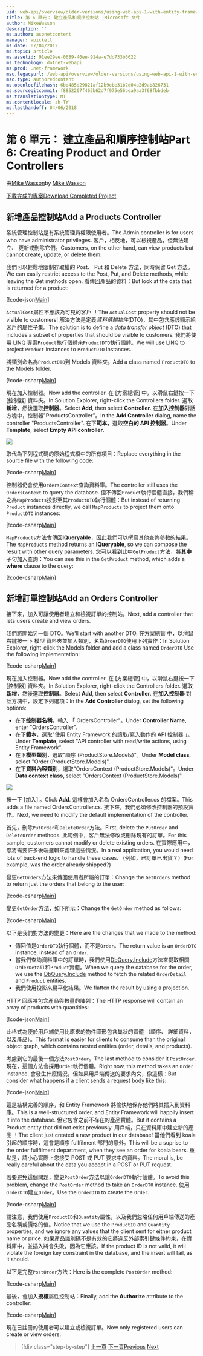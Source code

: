 ```yaml
---
uid: web-api/overview/older-versions/using-web-api-1-with-entity-framework-5/using-web-api-with-entity-framework-part-6
title: 第 6 單元： 建立產品和順序控制站 |Microsoft 文件
author: MikeWasson
description: ''
ms.author: aspnetcontent
manager: wpickett
ms.date: 07/04/2012
ms.topic: article
ms.assetid: 91ee29ee-0689-40ee-914a-e7dd733b6622
ms.technology: dotnet-webapi
ms.prod: .net-framework
msc.legacyurl: /web-api/overview/older-versions/using-web-api-1-with-entity-framework-5/using-web-api-with-entity-framework-part-6
msc.type: authoredcontent
ms.openlocfilehash: 6bd485d29821af12b9ebe31b2d04a2d9ab826731
ms.sourcegitcommit: f8852267f463b62d7f975e56bea9aa3f68fbbdeb
ms.translationtype: MT
ms.contentlocale: zh-TW
ms.lasthandoff: 04/06/2018
---
```

<a name="part-6-creating-product-and-order-controllers"></a><span data-ttu-id="e4a63-102">第 6 單元： 建立產品和順序控制站</span><span class="sxs-lookup"><span data-stu-id="e4a63-102">Part 6: Creating Product and Order Controllers</span></span>
====================
<span data-ttu-id="e4a63-103">由[Mike Wasson](https://github.com/MikeWasson)</span><span class="sxs-lookup"><span data-stu-id="e4a63-103">by [Mike Wasson](https://github.com/MikeWasson)</span></span>

[<span data-ttu-id="e4a63-104">下載完成的專案</span><span class="sxs-lookup"><span data-stu-id="e4a63-104">Download Completed Project</span></span>](http://code.msdn.microsoft.com/ASP-NET-Web-API-with-afa30545)

## <a name="add-a-products-controller"></a><span data-ttu-id="e4a63-105">新增產品控制站</span><span class="sxs-lookup"><span data-stu-id="e4a63-105">Add a Products Controller</span></span>

<span data-ttu-id="e4a63-106">系統管理控制站是有系統管理員權限使用者。</span><span class="sxs-lookup"><span data-stu-id="e4a63-106">The Admin controller is for users who have administrator privileges.</span></span> <span data-ttu-id="e4a63-107">客戶，相反地，可以檢視產品，但無法建立、 更新或刪除它們。</span><span class="sxs-lookup"><span data-stu-id="e4a63-107">Customers, on the other hand, can view products but cannot create, update, or delete them.</span></span>

<span data-ttu-id="e4a63-108">我們可以輕鬆地限制存取權的 Post、 Put 和 Delete 方法，同時保留 Get 方法。</span><span class="sxs-lookup"><span data-stu-id="e4a63-108">We can easily restrict access to the Post, Put, and Delete methods, while leaving the Get methods open.</span></span> <span data-ttu-id="e4a63-109">看傳回產品的資料：</span><span class="sxs-lookup"><span data-stu-id="e4a63-109">But look at the data that is returned for a product:</span></span>

[!code-json[Main](using-web-api-with-entity-framework-part-6/samples/sample1.json?highlight=1)]

<span data-ttu-id="e4a63-110">`ActualCost`屬性不應該為可見的客戶 ！</span><span class="sxs-lookup"><span data-stu-id="e4a63-110">The `ActualCost` property should not be visible to customers!</span></span> <span data-ttu-id="e4a63-111">解決方法是定義*資料傳輸物件*(DTO)，其中包含應該顯示給客戶的屬性子集。</span><span class="sxs-lookup"><span data-stu-id="e4a63-111">The solution is to define a *data transfer object* (DTO) that includes a subset of properties that should be visible to customers.</span></span> <span data-ttu-id="e4a63-112">我們將使用 LINQ 專案`Product`執行個體來`ProductDTO`執行個體。</span><span class="sxs-lookup"><span data-stu-id="e4a63-112">We will use LINQ to project `Product` instances to `ProductDTO` instances.</span></span>

<span data-ttu-id="e4a63-113">將類別命名為`ProductDTO`到 Models 資料夾。</span><span class="sxs-lookup"><span data-stu-id="e4a63-113">Add a class named `ProductDTO` to the Models folder.</span></span>

[!code-csharp[Main](using-web-api-with-entity-framework-part-6/samples/sample2.cs)]

<span data-ttu-id="e4a63-114">現在加入控制器。</span><span class="sxs-lookup"><span data-stu-id="e4a63-114">Now add the controller.</span></span> <span data-ttu-id="e4a63-115">在 [方案總管] 中，以滑鼠右鍵按一下 [控制器] 資料夾。</span><span class="sxs-lookup"><span data-stu-id="e4a63-115">In Solution Explorer, right-click the Controllers folder.</span></span> <span data-ttu-id="e4a63-116">選取**新增**，然後選取**控制器**。</span><span class="sxs-lookup"><span data-stu-id="e4a63-116">Select **Add**, then select **Controller**.</span></span> <span data-ttu-id="e4a63-117">在**加入控制器**對話方塊中，控制器&quot;ProductsController&quot;。</span><span class="sxs-lookup"><span data-stu-id="e4a63-117">In the **Add Controller** dialog, name the controller &quot;ProductsController&quot;.</span></span> <span data-ttu-id="e4a63-118">在下**範本**，選取**空白的 API 控制器**。</span><span class="sxs-lookup"><span data-stu-id="e4a63-118">Under **Template**, select **Empty API controller**.</span></span>

![](using-web-api-with-entity-framework-part-6/_static/image1.png)

<span data-ttu-id="e4a63-119">取代為下列程式碼的原始程式檔中的所有項目：</span><span class="sxs-lookup"><span data-stu-id="e4a63-119">Replace everything in the source file with the following code:</span></span>

[!code-csharp[Main](using-web-api-with-entity-framework-part-6/samples/sample3.cs)]

<span data-ttu-id="e4a63-120">控制器仍會使用`OrdersContext`查詢資料庫。</span><span class="sxs-lookup"><span data-stu-id="e4a63-120">The controller still uses the `OrdersContext` to query the database.</span></span> <span data-ttu-id="e4a63-121">但不傳回`Product`執行個體直接，我們稱之為`MapProducts`投影至其`ProductDTO`執行個體：</span><span class="sxs-lookup"><span data-stu-id="e4a63-121">But instead of returning `Product` instances directly, we call `MapProducts` to project them onto `ProductDTO` instances:</span></span>

[!code-csharp[Main](using-web-api-with-entity-framework-part-6/samples/sample4.cs?highlight=1)]

<span data-ttu-id="e4a63-122">`MapProducts`方法會傳回**IQueryable**，因此我們可以撰寫其他查詢參數的結果。</span><span class="sxs-lookup"><span data-stu-id="e4a63-122">The `MapProducts` method returns an **IQueryable**, so we can compose the result with other query parameters.</span></span> <span data-ttu-id="e4a63-123">您可以看到此中`GetProduct`方法，將**其中**子句加入查詢：</span><span class="sxs-lookup"><span data-stu-id="e4a63-123">You can see this in the `GetProduct` method, which adds a **where** clause to the query:</span></span>

[!code-csharp[Main](using-web-api-with-entity-framework-part-6/samples/sample5.cs?highlight=2)]

## <a name="add-an-orders-controller"></a><span data-ttu-id="e4a63-124">新增訂單控制站</span><span class="sxs-lookup"><span data-stu-id="e4a63-124">Add an Orders Controller</span></span>

<span data-ttu-id="e4a63-125">接下來，加入可讓使用者建立和檢視訂單的控制站。</span><span class="sxs-lookup"><span data-stu-id="e4a63-125">Next, add a controller that lets users create and view orders.</span></span>

<span data-ttu-id="e4a63-126">我們將開始另一個 DTO。</span><span class="sxs-lookup"><span data-stu-id="e4a63-126">We'll start with another DTO.</span></span> <span data-ttu-id="e4a63-127">在方案總管 中，以滑鼠右鍵按一下 模型 資料夾並加入類別，名為`OrderDTO`使用下列實作：</span><span class="sxs-lookup"><span data-stu-id="e4a63-127">In Solution Explorer, right-click the Models folder and add a class named `OrderDTO` Use the following implementation:</span></span>

[!code-csharp[Main](using-web-api-with-entity-framework-part-6/samples/sample6.cs)]

<span data-ttu-id="e4a63-128">現在加入控制器。</span><span class="sxs-lookup"><span data-stu-id="e4a63-128">Now add the controller.</span></span> <span data-ttu-id="e4a63-129">在 [方案總管] 中，以滑鼠右鍵按一下 [控制器] 資料夾。</span><span class="sxs-lookup"><span data-stu-id="e4a63-129">In Solution Explorer, right-click the Controllers folder.</span></span> <span data-ttu-id="e4a63-130">選取**新增**，然後選取**控制器**。</span><span class="sxs-lookup"><span data-stu-id="e4a63-130">Select **Add**, then select **Controller**.</span></span> <span data-ttu-id="e4a63-131">在**加入控制器** 對話方塊中，設定下列選項：</span><span class="sxs-lookup"><span data-stu-id="e4a63-131">In the **Add Controller** dialog, set the following options:</span></span>

- <span data-ttu-id="e4a63-132">在下**控制器名稱**，輸入 「 OrdersController"。</span><span class="sxs-lookup"><span data-stu-id="e4a63-132">Under **Controller Name**, enter "OrdersController".</span></span>
- <span data-ttu-id="e4a63-133">在下**範本**，選取"使用 Entity Framework 的讀取/寫入動作的 API 控制器 」。</span><span class="sxs-lookup"><span data-stu-id="e4a63-133">Under **Template**, select "API controller with read/write actions, using Entity Framework".</span></span>
- <span data-ttu-id="e4a63-134">在下**模型類別**，選取&quot;順序 (ProductStore.Models)&quot;。</span><span class="sxs-lookup"><span data-stu-id="e4a63-134">Under **Model class**, select &quot;Order (ProductStore.Models)&quot;.</span></span>
- <span data-ttu-id="e4a63-135">在下**資料內容類別**，選取&quot;OrdersContext (ProductStore.Models)&quot;。</span><span class="sxs-lookup"><span data-stu-id="e4a63-135">Under **Data context class**, select &quot;OrdersContext (ProductStore.Models)&quot;.</span></span>

![](using-web-api-with-entity-framework-part-6/_static/image2.png)

<span data-ttu-id="e4a63-136">按一下 [加入] 。</span><span class="sxs-lookup"><span data-stu-id="e4a63-136">Click **Add**.</span></span> <span data-ttu-id="e4a63-137">這樣會加入名為 OrdersController.cs 的檔案。</span><span class="sxs-lookup"><span data-stu-id="e4a63-137">This adds a file named OrdersController.cs.</span></span> <span data-ttu-id="e4a63-138">接下來，我們必須修改控制器的預設實作。</span><span class="sxs-lookup"><span data-stu-id="e4a63-138">Next, we need to modify the default implementation of the controller.</span></span>

<span data-ttu-id="e4a63-139">首先，刪除`PutOrder`和`DeleteOrder`方法。</span><span class="sxs-lookup"><span data-stu-id="e4a63-139">First, delete the `PutOrder` and `DeleteOrder` methods.</span></span> <span data-ttu-id="e4a63-140">此範例中，客戶無法修改或刪除現有的訂單。</span><span class="sxs-lookup"><span data-stu-id="e4a63-140">For this sample, customers cannot modify or delete existing orders.</span></span> <span data-ttu-id="e4a63-141">在實際應用中，您將需要許多後端邏輯來處理這些情況。</span><span class="sxs-lookup"><span data-stu-id="e4a63-141">In a real application, you would need lots of back-end logic to handle these cases.</span></span> <span data-ttu-id="e4a63-142">（例如，已訂單已出貨？）</span><span class="sxs-lookup"><span data-stu-id="e4a63-142">(For example, was the order already shipped?)</span></span>

<span data-ttu-id="e4a63-143">變更`GetOrders`方法來傳回使用者所屬的訂單：</span><span class="sxs-lookup"><span data-stu-id="e4a63-143">Change the `GetOrders` method to return just the orders that belong to the user:</span></span>

[!code-csharp[Main](using-web-api-with-entity-framework-part-6/samples/sample7.cs)]

<span data-ttu-id="e4a63-144">變更`GetOrder`方法，如下所示：</span><span class="sxs-lookup"><span data-stu-id="e4a63-144">Change the `GetOrder` method as follows:</span></span>

[!code-csharp[Main](using-web-api-with-entity-framework-part-6/samples/sample8.cs)]

<span data-ttu-id="e4a63-145">以下是我們對方法的變更：</span><span class="sxs-lookup"><span data-stu-id="e4a63-145">Here are the changes that we made to the method:</span></span>

- <span data-ttu-id="e4a63-146">傳回值是`OrderDTO`執行個體，而不是`Order`。</span><span class="sxs-lookup"><span data-stu-id="e4a63-146">The return value is an `OrderDTO` instance, instead of an `Order`.</span></span>
- <span data-ttu-id="e4a63-147">當我們查詢資料庫中的訂單時，我們使用[DbQuery.Include](https://msdn.microsoft.com/library/gg696395)方法來提取相關`OrderDetail`和`Product`實體。</span><span class="sxs-lookup"><span data-stu-id="e4a63-147">When we query the database for the order, we use the [DbQuery.Include](https://msdn.microsoft.com/library/gg696395) method to fetch the related `OrderDetail` and `Product` entities.</span></span>
- <span data-ttu-id="e4a63-148">我們使用投影來扁平化結果。</span><span class="sxs-lookup"><span data-stu-id="e4a63-148">We flatten the result by using a projection.</span></span>

<span data-ttu-id="e4a63-149">HTTP 回應將包含產品與數量的陣列：</span><span class="sxs-lookup"><span data-stu-id="e4a63-149">The HTTP response will contain an array of products with quantities:</span></span>

[!code-json[Main](using-web-api-with-entity-framework-part-6/samples/sample9.json)]

<span data-ttu-id="e4a63-150">此格式為便於用戶端使用比原來的物件圖形包含巢狀的實體 （順序、 詳細資料，以及產品）。</span><span class="sxs-lookup"><span data-stu-id="e4a63-150">This format is easier for clients to consume than the original object graph, which contains nested entities (order, details, and products).</span></span>

<span data-ttu-id="e4a63-151">考慮到它的最後一個方法`PostOrder`。</span><span class="sxs-lookup"><span data-stu-id="e4a63-151">The last method to consider it `PostOrder`.</span></span> <span data-ttu-id="e4a63-152">現在，這個方法會採用`Order`執行個體。</span><span class="sxs-lookup"><span data-stu-id="e4a63-152">Right now, this method takes an `Order` instance.</span></span> <span data-ttu-id="e4a63-153">會發生什麼情況，但如果用戶端傳送的要求內文，像這樣：</span><span class="sxs-lookup"><span data-stu-id="e4a63-153">But consider what happens if a client sends a request body like this:</span></span>

[!code-json[Main](using-web-api-with-entity-framework-part-6/samples/sample10.json)]

<span data-ttu-id="e4a63-154">這是結構完善的順序，和 Entity Framework 將愉快地保存他們將其插入到資料庫。</span><span class="sxs-lookup"><span data-stu-id="e4a63-154">This is a well-structured order, and Entity Framework will happily insert it into the database.</span></span> <span data-ttu-id="e4a63-155">但它包含之前不存在的產品實體。</span><span class="sxs-lookup"><span data-stu-id="e4a63-155">But it contains a Product entity that did not exist previously.</span></span> <span data-ttu-id="e4a63-156">用戶端，只在資料庫中建立新的產品 ！</span><span class="sxs-lookup"><span data-stu-id="e4a63-156">The client just created a new product in our database!</span></span> <span data-ttu-id="e4a63-157">當他們看到 koala 引起的順序時，這會是順序 fullfilment 部門的意外。</span><span class="sxs-lookup"><span data-stu-id="e4a63-157">This will be a suprise to the order fullfilment department, when they see an order for koala bears.</span></span> <span data-ttu-id="e4a63-158">重點是，請小心實際上您接受 POST 或 PUT 要求中的資料。</span><span class="sxs-lookup"><span data-stu-id="e4a63-158">The moral is, be really careful about the data you accept in a POST or PUT request.</span></span>

<span data-ttu-id="e4a63-159">若要避免這個問題，變更`PostOrder`方法以讓`OrderDTO`執行個體。</span><span class="sxs-lookup"><span data-stu-id="e4a63-159">To avoid this problem, change the `PostOrder` method to take an `OrderDTO` instance.</span></span> <span data-ttu-id="e4a63-160">使用`OrderDTO`建立`Order`。</span><span class="sxs-lookup"><span data-stu-id="e4a63-160">Use the `OrderDTO` to create the `Order`.</span></span>

[!code-csharp[Main](using-web-api-with-entity-framework-part-6/samples/sample11.cs)]

<span data-ttu-id="e4a63-161">請注意，我們使用`ProductID`和`Quantity`屬性，以及我們忽略任何用戶端傳送的產品名稱或價格的值。</span><span class="sxs-lookup"><span data-stu-id="e4a63-161">Notice that we use the `ProductID` and `Quantity` properties, and we ignore any values that the client sent for either product name or price.</span></span> <span data-ttu-id="e4a63-162">如果產品識別碼不是有效的它將違反外部索引鍵條件約束，在資料庫中，並插入將會失敗，因為它應該。</span><span class="sxs-lookup"><span data-stu-id="e4a63-162">If the product ID is not valid, it will violate the foreign key constraint in the database, and the insert will fail, as it should.</span></span>

<span data-ttu-id="e4a63-163">以下是完整`PostOrder`方法：</span><span class="sxs-lookup"><span data-stu-id="e4a63-163">Here is the complete `PostOrder` method:</span></span>

[!code-csharp[Main](using-web-api-with-entity-framework-part-6/samples/sample12.cs)]

<span data-ttu-id="e4a63-164">最後，會加入**授權**屬性控制站：</span><span class="sxs-lookup"><span data-stu-id="e4a63-164">Finally, add the **Authorize** attribute to the controller:</span></span>

[!code-csharp[Main](using-web-api-with-entity-framework-part-6/samples/sample13.cs)]

<span data-ttu-id="e4a63-165">現在已註冊的使用者可以建立或檢視訂單。</span><span class="sxs-lookup"><span data-stu-id="e4a63-165">Now only registered users can create or view orders.</span></span>

> [!div class="step-by-step"]
> <span data-ttu-id="e4a63-166">[上一頁](using-web-api-with-entity-framework-part-5.md)
> [下一頁](using-web-api-with-entity-framework-part-7.md)</span><span class="sxs-lookup"><span data-stu-id="e4a63-166">[Previous](using-web-api-with-entity-framework-part-5.md)
[Next](using-web-api-with-entity-framework-part-7.md)</span></span>
